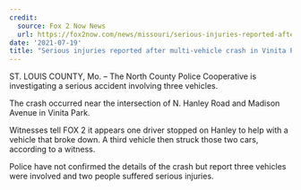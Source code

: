 ```yaml
---
credit:
  source: Fox 2 Now News
  url: https://fox2now.com/news/missouri/serious-injuries-reported-after-multi-vehicle-crash-in-vinita-park/
date: '2021-07-19'
title: "Serious injuries reported after multi-vehicle crash in Vinita Park"
---
```

ST. LOUIS COUNTY, Mo. – The North County Police Cooperative is investigating a serious accident involving three vehicles.

The crash occurred near the intersection of N. Hanley Road and Madison Avenue in Vinita Park.

Witnesses tell FOX 2 it appears one driver stopped on Hanley to help with a vehicle that broke down. A third vehicle then struck those two cars, according to a witness.   

Police have not confirmed the details of the crash but report three vehicles were involved and two people suffered serious injuries.

